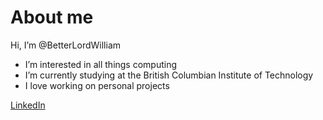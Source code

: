 # About me

Hi, I’m @BetterLordWilliam

- I’m interested in all things computing
- I’m currently studying at the British Columbian Institute of Technology
- I love working on personal projects

[LinkedIn](www.linkedin.com/in/will-otterbein-85268a2a8)
